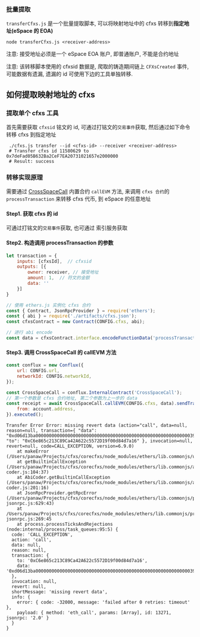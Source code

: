 
### 批量提取

`transferCfxs.js` 是一个批量提取脚本, 可以将映射地址中的 cfxs 转移到**指定地址(eSpace 的 EOA)** 

```shell
node transferCfxs.js <receiver-address>
```

注意: 接受地址必须是一个 eSpace EOA 账户, 即普通账户, 不能是合约地址

注意: 该转移脚本使用的 cfxsid 数据是, 爬取的铸造期间链上 `CFXsCreated` 事件, 可能数据有遗漏, 遗漏的 id 可使用下边的工具单独转移.


## 如何提取映射地址的 cfxs

### 提取单个 cfxs 工具

首先需要获取 `cfxsid` 铭文的 id, 可通过打铭文的`交易事件`获取, 然后通过如下命令转移 cfxs 到指定地址

```shell
 ./cfxs.js transfer --id <cfxs-id> --receiver <receiver-address>
 # Transfer cfxs id 11580629 to 0x7deFad05B632Ba2CeF7EA20731021657e2000000
 # Result: success
```

### 转移实现原理

需要通过 [CrossSpaceCall](https://doc.confluxnetwork.org/docs/espace/build/cross-space-bridge) 内置合约 `callEVM` 方法, 来调用 `cfxs 合约`的 `processTransaction` 来转移 cfxs 代币, 到 eSpace 的任意地址

#### Step1. 获取 cfxs 的 id

可通过打铭文的`交易事件`获取, 也可通过 索引服务获取

#### Step2. 构造调用 processTransaction 的参数

```js
let transaction = {
    inputs: [cfxsId],  // cfxsid
    outputs: [{
        owner: receiver, // 接受地址
        amount: 1,  // 符文的金额
        data: ''
    }]
}

// 使用 ethers.js 实例化 cfxs 合约
const { Contract, JsonRpcProvider } = require('ethers');
const { abi } = require('./artifacts/cfxs.json');
const cfxsContract = new Contract(CONFIG.cfxs, abi);

// 进行 abi encode
const data = cfxsContract.interface.encodeFunctionData('processTransaction', [transaction]);
```

#### Step3. 调用 CrossSpaceCall 的 callEVM 方法

```js
const conflux = new Conflux({
    url: CONFIG.url,
    networkId: CONFIG.networkId,
});

const CrossSpaceCall = conflux.InternalContract('CrossSpaceCall');
// 第一个参数是 cfxs 合约地址, 第二个参数为上一步的 data
const receipt = await CrossSpaceCall.callEVM(CONFIG.cfxs, data).sendTransaction({
    from: account.address,
}).executed();
```







```shell
Transfer Error Error: missing revert data (action="call", data=null, reason=null, transaction={ "data": "0xd06d13ba0000000000000000000000000000000000000000000000000000000000391f73", "to": "0xC6e865c213C89Ca42A622c5572D19f00d84d7a16" }, invocation=null, revert=null, code=CALL_EXCEPTION, version=6.9.0)
    at makeError (/Users/panaw/Projects/cfxs/corecfxs/node_modules/ethers/lib.commonjs/utils/errors.js:129:21)
    at getBuiltinCallException (/Users/panaw/Projects/cfxs/corecfxs/node_modules/ethers/lib.commonjs/abi/abi-coder.js:104:37)
    at AbiCoder.getBuiltinCallException (/Users/panaw/Projects/cfxs/corecfxs/node_modules/ethers/lib.commonjs/abi/abi-coder.js:201:16)
    at JsonRpcProvider.getRpcError (/Users/panaw/Projects/cfxs/corecfxs/node_modules/ethers/lib.commonjs/providers/provider-jsonrpc.js:629:43)
    at /Users/panaw/Projects/cfxs/corecfxs/node_modules/ethers/lib.commonjs/providers/provider-jsonrpc.js:269:45
    at process.processTicksAndRejections (node:internal/process/task_queues:95:5) {
  code: 'CALL_EXCEPTION',
  action: 'call',
  data: null,
  reason: null,
  transaction: {
    to: '0xC6e865c213C89Ca42A622c5572D19f00d84d7a16',
    data: '0xd06d13ba0000000000000000000000000000000000000000000000000000000000391f73'
  },
  invocation: null,
  revert: null,
  shortMessage: 'missing revert data',
  info: {
    error: { code: -32000, message: 'failed after 0 retries: timeout' },
    payload: { method: 'eth_call', params: [Array], id: 13271, jsonrpc: '2.0' }
  }
}
```